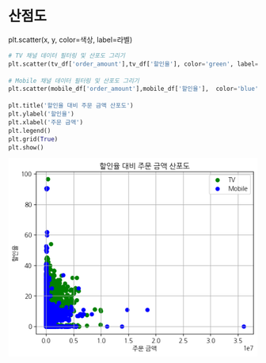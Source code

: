 # 산점도
plt.scatter(x, y, color=색상, label=라벨)
```python
# TV 채널 데이터 필터링 및 산포도 그리기
plt.scatter(tv_df['order_amount'],tv_df['할인율'], color='green', label='TV')

# Mobile 채널 데이터 필터링 및 산포도 그리기
plt.scatter(mobile_df['order_amount'],mobile_df['할인율'],  color='blue', label='Mobile')

plt.title('할인율 대비 주문 금액 산포도')
plt.ylabel('할인율')
plt.xlabel('주문 금액')
plt.legend()
plt.grid(True)
plt.show()
```
![alt text](image-1.png)